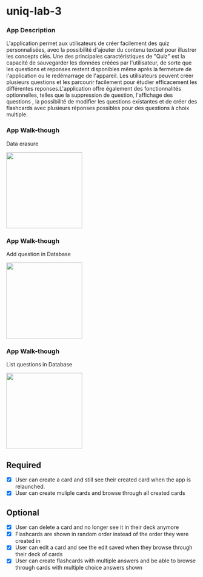 # uniq-lab-3

### App Description
L'application permet aux utilisateurs de créer facilement des quiz personnalisées, avec la possibilité d'ajouter du contenu textuel pour illustrer les concepts clés. Une des principales caractéristiques de "Quiz" est la capacité de sauvegarder les données créées par l'utilisateur, de sorte que les questions et reponses restent disponibles même après la fermeture de l'application ou le redémarrage de l'appareil. Les utilisateurs peuvent créer plusieurs questions et les parcourir facilement pour étudier efficacement les différentes reponses.L'application offre également des fonctionnalités optionnelles, telles que la suppression de question, l'affichage des questions , la possibilité de modifier les questions existantes et de créer des flashcards avec plusieurs réponses possibles pour des questions à choix multiple.

### App Walk-though
Data erasure

<img src="https://user-images.githubusercontent.com/128053435/233235329-83bc8b73-5e8d-4424-a02b-5ae45e223aec.mp4" width=200><br>

### App Walk-though
Add question in Database

<img src="https://user-images.githubusercontent.com/128053435/233236199-7bebdf63-cd4a-4274-8e25-2db4cfc3f0a8.mp4" width=200><br>

### App Walk-though
List questions in Database

<img src="https://user-images.githubusercontent.com/128053435/233235913-43beee4a-f354-4e9b-b7a5-3fd07766dd97.mp4" width=200><br>
## Required
- [X] User can create a card and still see their created card when the app is relaunched.
- [X] User can create muliple cards and browse through all created cards

## Optional
- [X] User can delete a card and no longer see it in their deck anymore
- [X] Flashcards are shown in random order instead of the order they were created in
- [X] User can edit a card and see the edit saved when they browse through their deck of cards
- [X] User can create flashcards with multiple answers and be able to browse through cards with multiple choice answers shown
